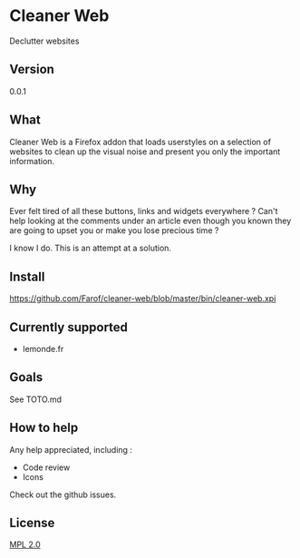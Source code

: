 # Cleaner Web

Declutter websites

## Version

0.0.1

## What

Cleaner Web is a Firefox addon that loads userstyles on a selection of websites to clean up the visual noise and present you only the important information.

## Why

Ever felt tired of all these buttons, links and widgets everywhere ? Can't help looking at the comments under an article even though you known they are going to upset you or make you lose precious time ?

I know I do. This is an attempt at a solution. 

## Install

https://github.com/Farof/cleaner-web/blob/master/bin/cleaner-web.xpi

## Currently supported

- lemonde.fr

## Goals

See TOTO.md

## How to help

Any help appreciated, including :

- Code review
- Icons

Check out the github issues.

## License

[MPL 2.0](https://www.mozilla.org/MPL/2.0/)
